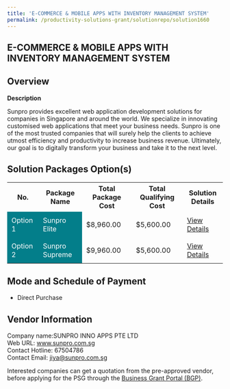 ```yaml
---
title: 'E-COMMERCE & MOBILE APPS WITH INVENTORY MANAGEMENT SYSTEM'
permalink: /productivity-solutions-grant/solutionrepo/solution1660
---
```


## E-COMMERCE & MOBILE APPS WITH INVENTORY MANAGEMENT SYSTEM

## Overview

**Description**

Sunpro provides excellent web application development solutions for companies in Singapore and around the world. We specialize in innovating customised web applications that meet your business needs. Sunpro is one of the most trusted companies that will surely help the clients to achieve utmost efficiency and productivity to increase business revenue. Ultimately, our goal is to digitally transform your business and take it to the next level.

## Solution Packages Option(s)

<table>
<tr>
<th><b>No.</b></th>
<th><b>Package Name</b></th>
<th><b>Total Package Cost</b></th>
<th><b>Total Qualifying Cost</b></th>
<th><b>Solution Details</b></th>
</tr>
<tr>
<td style='padding: 10px; background-color: #037E8A; color: #FFFFFF;'>Option 1</td>
<td style='padding: 10px; background-color: #037E8A; color: #FFFFFF;'>Sunpro Elite</td>
<td style='padding: 10px;'>$8,960.00</td>
<td style='padding: 10px;'>$5,600.00</td>
<td style='padding: 10px;'><a href='/images/psg/SUNPRO_INNO_ECOMMERCE_MOBILE_APPS_Densensitised_Annex3_Part1.pdf' target='_blank'>View Details</a></td>
</tr>
<tr>
<td style='padding: 10px; background-color: #037E8A; color: #FFFFFF;'>Option 2</td>
<td style='padding: 10px; background-color: #037E8A; color: #FFFFFF;'>Sunpro Supreme</td>
<td style='padding: 10px;'>$9,960.00</td>
<td style='padding: 10px;'>$5,600.00</td>
<td style='padding: 10px;'><a href='/images/psg/SUNPRO_INNO_ECOMMERCE_MOBILE_APPS_Desensitised_Annex3_Part2.pdf' target='_blank'>View Details</a></td>
</tr>
</table>

## Mode and Schedule of Payment

 - Direct Purchase

## Vendor Information

 Company name:SUNPRO INNO APPS PTE LTD<br>Web URL: www.sunpro.com.sg <br>Contact Hotline: 67504786 <br>Contact Email: jiya@sunpro.com.sg 

Interested companies can get a quotation from the pre-approved vendor, before applying for the PSG through the <a href='https://www.businessgrants.gov.sg/' target='_blank' rel='noopener'>Business Grant Portal (BGP)</a>.

<script src="/jquery/resize-tables.js"></script>
